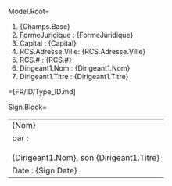 Model.Root=<ol><li>{Champs.Base}<li>FormeJuridique : {FormeJuridique}<li>Capital : {Capital}<li>RCS.Adresse.Ville: {RCS.Adresse.Ville}<li>RCS.# : {RCS.#}<li>Dirigeant1.Nom : {Dirigeant1.Nom}<li>Dirigeant1.Titre : {Dirigeant1.Titre}</ol>

=[FR/ID/Type_ID.md]

Sign.Block=<table><tr><td>{Nom}</td></tr><tr><td>par : <br><br>{Dirigeant1.Nom}, son {Dirigeant1.Titre}</td></tr><tr><td>Date : {Sign.Date}</td></tr></table>
  
